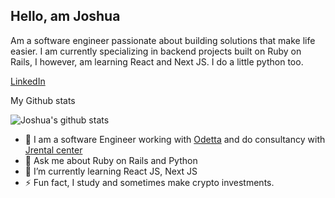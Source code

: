## Hello, am Joshua
<p>
Am a software engineer passionate about building solutions that make life easier. I am currently specializing in backend projects built on Ruby on Rails, I however, am learning React and Next JS. I do a little python too. 
</p>
<p align="center">
  
   [LinkedIn](https://www.linkedin.com/in/joshua-waiswa-2a68509a)
   
</p

### My Github stats
![Joshua's github stats](https://github-readme-stats.vercel.app/api?username=jwaiswa7)

- 🔭 I am a software Engineer working with [Odetta](odetta.com) and do consultancy with [Jrental center](jrc.sg)
- 💬 Ask me about Ruby on Rails and Python
- 🌱 I’m currently learning React JS, Next JS
- ⚡ Fun fact, I study and sometimes make crypto investments. 

<!--
**jwaiswa7/jwaiswa7** is a ✨ _special_ ✨ repository because its `README.md` (this file) appears on your GitHub profile.

Here are some ideas to get you started:

- 🔭 I’m currently working on ...
- 🌱 I’m currently learning ...
- 👯 I’m looking to collaborate on ...
- 🤔 I’m looking for help with ...
- 💬 Ask me about ...
- 📫 How to reach me: ...
- 😄 Pronouns: ...
- ⚡ Fun fact: ...
-->
